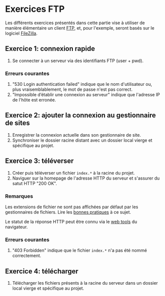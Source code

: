 # Exercices FTP

Les différents exercices présentés dans cette partie vise à utiliser de manière élémentaire un client [FTP](https://fr.wikipedia.org/wiki/File_Transfer_Protocol), et, pour l'exemple, seront basés sur le logiciel [FileZilla](https://fr.wikipedia.org/wiki/FileZilla).

## Exercice 1: connexion rapide

 1. Se connecter à un serveur via des identifiants FTP (user + pwd).

### Erreurs courantes

 1. "530 Login authentication failed" indique que le nom d'utilisateur ou, plus vraisemblablement, le mot de passe n'est pas correct.
 2. "Impossible d’établir une connexion au serveur" indique que l'adresse IP de l'hôte est erronée.

## Exercice 2: ajouter la connexion au gestionnaire de sites

 1. Enregistrer la connexion actuelle dans son gestionnaire de site.
 2. Synchroniser le dossier racine distant avec un dossier local vierge et spécifique au projet.

## Exercice 3: téléverser

 1. Créer puis téléverser un fichier `index.*` à la racine du projet. 
 2. Naviguer sur la homepage de l'adresse HTTP du serveur et s'assurer du satut HTTP "200 OK".

### Remarques

Les extensions de fichier ne sont pas affichées par défaut par les gestionnaires de fichiers. Lire les [bonnes pratiques](../) à ce sujet.

Le statut de la réponse HTTP peut être connu via le [web tools](https://en.wikipedia.org/wiki/Web_development_tools) du navigateur.

### Erreurs courantes

 1. "403 Forbidden" indique que le fichier `index.*` n'a pas été nommé correctement.

## Exercice 4: télécharger

 1. Télécharger les fichiers présents à la racine du serveur dans un dossier local vierge et spécifique au projet.

